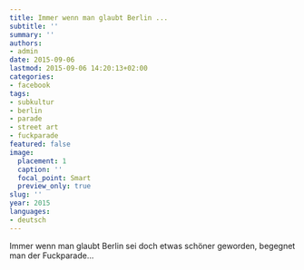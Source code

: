 ```yaml
---
title: Immer wenn man glaubt Berlin ...
subtitle: ''
summary: ''
authors:
- admin
date: 2015-09-06
lastmod: 2015-09-06 14:20:13+02:00
categories:
- facebook
tags:
- subkultur
- berlin
- parade
- street art
- fuckparade
featured: false
image:
  placement: 1
  caption: ''
  focal_point: Smart
  preview_only: true
slug: ''
year: 2015
languages:
- deutsch
---
```


Immer wenn man glaubt Berlin sei doch etwas schöner geworden, begegnet man der Fuckparade...
